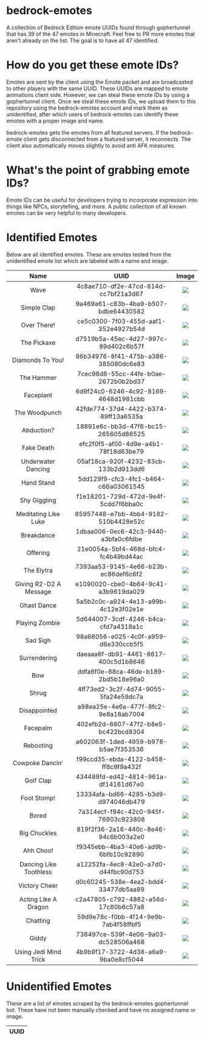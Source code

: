 # bedrock-emotes
A collection of Bedrock Edition emote UUIDs found through gophertunnel that has 39 of the 47 emotes in Minecraft.
Feel free to PR more emotes that aren't already on the list. The goal is to have all 47 identified.

# How do you get these emote IDs?
Emotes are sent by the client using the Emote packet and are broadcasted to other players with the same UUID. These UUIDs are mapped to emote animations client side. However, we can steal these emote IDs by using a gophertunnel client. Once we steal these emote IDs, we upload them to this repository using the bedrock-emotes account and mark them as unidentified, after which users of bedrock-emotes can identify these emotes with a proper image and name.

bedrock-emotes gets the emotes from all featured servers. If the bedrock-emote client gets disconnected from a featured server, it reconnects. The client also automatically moves slightly to avoid anti AFK measures.

# What's the point of grabbing emote IDs?
Emote IDs can be useful for developers trying to incorporate expression into things like NPCs, storytelling, and more. A public collection of all known emotes can be very helpful to many developers.

# Identified Emotes
Below are all identified emotes. These are emotes tested from the unidentified emote
list which are labeled with a name and image.

|               Name               |                 UUID                   |                     Image                  |
|:--------------------------------:|:--------------------------------------:|:------------------------------------------:|
|               Wave               |  4c8ae710-df2e-47cd-814d-cc7bf21a3d67  |            ![](./images/wave.png)          |
|            Simple Clap           |  9a469a61-c83b-4ba9-b507-bdbe64430582  |        ![](./images/simple_clap.png)       |
|            Over There!           |  ce5c0300-7f03-455d-aaf1-352e4927b54d  |         ![](./images/over_there.png)       |
|            The Pickaxe           |  d7519b5a-45ec-4d27-997c-89d402c6b57f  |        ![](./images/the_pickaxe.png)       |
|          Diamonds To You!        |  86b34976-8f41-475b-a386-385080dc6e83  |       ![](./images/diamonds_to_you.png)    |
|            The Hammer            |  7cec98d8-55cc-44fe-b0ae-2672b0b2bd37  |         ![](./images/the_hammer.png)       |
|            Faceplant             |  6d9f24c0-6246-4c92-8169-4648d1981cbb  |         ![](./images/faceplant.png)        |
|           The Woodpunch          |  42fde774-37d4-4422-b374-89ff13a6535a  |         ![](./images/woodpunch.png)        |
|            Abduction?            |  18891e6c-bb3d-47f6-bc15-265605d86525  |         ![](./images/abduction.png)        |
|            Fake Death            |  efc2f0f5-af00-4d9e-a4b1-78f18d63be79  |        ![](./images/fake_death.png)        |
|         Underwater Dancing       |  05af18ca-920f-4232-83cb-133b2d913dd6  |    ![](./images/underwater_dancing.png)    |
|            Hand Stand            |  5dd129f9-cfc3-4fc1-b464-c66a03061545  |        ![](./images/hand_stand.png)        |
|           Shy Giggling           |  f1e18201-729d-472d-9e4f-5cdd7f6bba0c  |        ![](./images/shy_giggling.png)      |
|        Meditating Like Luke      |  85957448-e7bb-4bb4-9182-510b4428e52c  |   ![](./images/meditating_like_luke.png)   |
|            Breakdance            |  1dbaa006-0ec6-42c3-9440-a3bfa0c6fdbe  |        ![](./images/breakdance.png)        |
|             Offering             |  21e0054a-5bf4-468d-bfc4-fc4b49bd44ac  |         ![](./images/offering.png)         |
|            The Elytra            |  7393aa53-9145-4e66-b23b-ec86def6c6f2  |        ![](./images/the_elytra.png)        |
|       Giving R2-D2 A Message     |  e1090020-cbe0-4b64-9c41-a3b9619da029  |  ![](./images/giving_r2_d2_a_message.png)  |
|            Ghast Dance           |  5a5b2c0c-a924-4e13-a99b-4c12e3f02e1e  |        ![](./images/ghast_dance.png)       |
|           Playing Zombie         |  5d644007-3cdf-4246-b4ca-cfd7a4318a1c  |      ![](./images/playing_zombie.png)      |
|             Sad Sigh             |  98a68056-e025-4c0f-a959-d6e330ccb5f5  |         ![](./images/sad_sigh.png)         |
|            Surrendering          |  daeaaa6f-db91-4461-8617-400c5d1b8646  |      ![](./images/surrendering.png)        |
|               Bow                |  ddfa6f0e-88ca-46de-b189-2bd5b18e96a0  |          ![](./images/bow.png)             |
|              Shrug               |  4ff73ed2-3c2f-4d74-9055-5fa24e59dc7a  |         ![](./images/shrug.png)            |
|           Disappointed           |  a98ea25e-4e6a-477f-8fc2-9e8a18ab7004  |      ![](./images/disappointed.png)        |
|             Facepalm             |  402efb2d-6607-47f2-b8e5-bc422bcd8304  |        ![](./images/facepalm.png)          |
|            Rebooting             |  a602063f-1ded-4959-b978-b5ae7f353536  |       ![](./images/rebooting.png)          |
|          Cowpoke Dancin'         |  f99ccd35-ebda-4122-b458-ff8c9f9a432f  |    ![](./images/cowpoke_dancin.png)        |
|            Golf Clap             |  434489fd-ed42-4814-961a-df14161d67e0  |       ![](./images/golf_clap.png)          |
|           Foot Stomp!            |  13334afa-bd66-4285-b3d9-d974046db479  |      ![](./images/foot_stomp.png)          |
|             Bored                |  7a314ecf-f94c-42c0-945f-76903c923808  |        ![](./images/bored.png)             |
|           Big Chuckles           |  819f2f36-2a16-440c-8e46-94c6b003a2e0  |      ![](./images/big_chuckles.png)        |
|            Ahh Choo!             |  f9345ebb-4ba3-40e6-ad9b-6bfb10c92890  |        ![](./images/ahh_choo.png)          |
|        Dancing Like Toothless    |  a12252fa-4ec8-42e0-a7d0-d44fbc90d753  |  ![](./images/dancing_like_toothless.png)  |
|          Victory Cheer           |  d0c60245-538e-4ea2-bdd4-33477db5aa89  |      ![](./images/victory_cheer.png)       |
|        Acting Like A Dragon      |  c2a47805-c792-4882-a56d-17c80b6c57a8  |  ![](./images/acting_like_a_dragon.png)    |
|            Chatting              |  59d9e78c-f0bb-4f14-9e9b-7ab4f58ffbf5  |        ![](./images/chatting.png)          |
|             Giddy                |  738497ce-539f-4e06-9a03-dc528506a468  |         ![](./images/giddy.png)            |
|        Using Jedi Mind Trick     |  4b9b9f17-3722-4d38-a6a9-9ba0e8cf5044  |  ![](./images/using_jedi_mind_trick.png)   |

# Unidentified Emotes
These are a list of emotes scraped by the bedrock-emotes gophertunnel bot.
These have not been manually checked and have no assigned name or image.

|                UUID                |
|:----------------------------------:|
